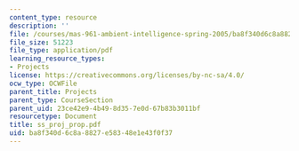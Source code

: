 ```yaml
---
content_type: resource
description: ''
file: /courses/mas-961-ambient-intelligence-spring-2005/ba8f340d6c8a8827e58348e1e43f0f37_ss_proj_prop.pdf
file_size: 51223
file_type: application/pdf
learning_resource_types:
- Projects
license: https://creativecommons.org/licenses/by-nc-sa/4.0/
ocw_type: OCWFile
parent_title: Projects
parent_type: CourseSection
parent_uid: 23ce42e9-4b49-8d35-7e0d-67b83b3011bf
resourcetype: Document
title: ss_proj_prop.pdf
uid: ba8f340d-6c8a-8827-e583-48e1e43f0f37
---
```


